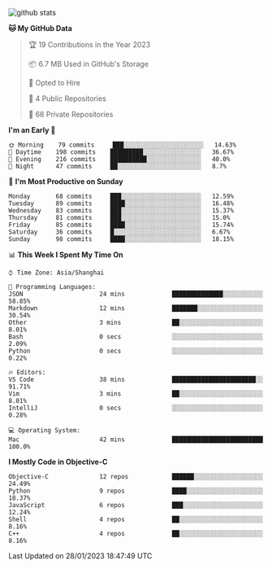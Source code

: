 
![github stats](https://github-readme-stats.vercel.app/api?username=ChesterYue&show_icons=true&count_private=true)

<!-- ![wakatime](https://github-readme-stats.vercel.app/api/wakatime?username=ChesterYue&layout=compact) -->

<!-- ![wakatime](https://github-readme-stats.vercel.app/api/top-langs/?username=ChesterYue&layout=compact) -->

<!--START_SECTION:waka-->
**🐱 My GitHub Data** 

> 🏆 19 Contributions in the Year 2023
 > 
> 📦 6.7 MB Used in GitHub's Storage 
 > 
> 💼 Opted to Hire
 > 
> 📜 4 Public Repositories 
 > 
> 🔑 68 Private Repositories  
 > 
**I'm an Early 🐤** 

```text
🌞 Morning    79 commits     ███░░░░░░░░░░░░░░░░░░░░░░   14.63% 
🌆 Daytime    198 commits    █████████░░░░░░░░░░░░░░░░   36.67% 
🌃 Evening    216 commits    ██████████░░░░░░░░░░░░░░░   40.0% 
🌙 Night      47 commits     ██░░░░░░░░░░░░░░░░░░░░░░░   8.7%

```
📅 **I'm Most Productive on Sunday** 

```text
Monday       68 commits     ███░░░░░░░░░░░░░░░░░░░░░░   12.59% 
Tuesday      89 commits     ████░░░░░░░░░░░░░░░░░░░░░   16.48% 
Wednesday    83 commits     ███░░░░░░░░░░░░░░░░░░░░░░   15.37% 
Thursday     81 commits     ███░░░░░░░░░░░░░░░░░░░░░░   15.0% 
Friday       85 commits     ████░░░░░░░░░░░░░░░░░░░░░   15.74% 
Saturday     36 commits     █░░░░░░░░░░░░░░░░░░░░░░░░   6.67% 
Sunday       98 commits     ████░░░░░░░░░░░░░░░░░░░░░   18.15%

```


📊 **This Week I Spent My Time On** 

```text
⌚︎ Time Zone: Asia/Shanghai

💬 Programming Languages: 
JSON                     24 mins             ██████████████░░░░░░░░░░░   58.85% 
Markdown                 12 mins             ███████░░░░░░░░░░░░░░░░░░   30.54% 
Other                    3 mins              ██░░░░░░░░░░░░░░░░░░░░░░░   8.01% 
Bash                     0 secs              ░░░░░░░░░░░░░░░░░░░░░░░░░   2.09% 
Python                   0 secs              ░░░░░░░░░░░░░░░░░░░░░░░░░   0.22%

🔥 Editors: 
VS Code                  38 mins             ███████████████████████░░   91.71% 
Vim                      3 mins              ██░░░░░░░░░░░░░░░░░░░░░░░   8.01% 
IntelliJ                 0 secs              ░░░░░░░░░░░░░░░░░░░░░░░░░   0.28%

💻 Operating System: 
Mac                      42 mins             █████████████████████████   100.0%

```

**I Mostly Code in Objective-C** 

```text
Objective-C              12 repos            ██████░░░░░░░░░░░░░░░░░░░   24.49% 
Python                   9 repos             ████░░░░░░░░░░░░░░░░░░░░░   18.37% 
JavaScript               6 repos             ███░░░░░░░░░░░░░░░░░░░░░░   12.24% 
Shell                    4 repos             ██░░░░░░░░░░░░░░░░░░░░░░░   8.16% 
C++                      4 repos             ██░░░░░░░░░░░░░░░░░░░░░░░   8.16%

```



 Last Updated on 28/01/2023 18:47:49 UTC
<!--END_SECTION:waka-->
